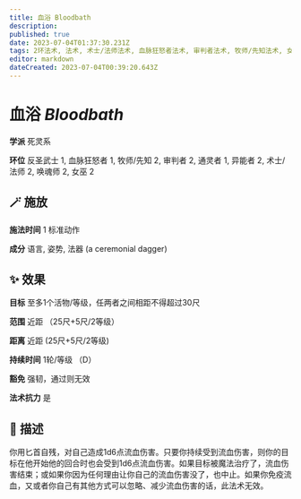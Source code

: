 ```yaml
---
title: 血浴 Bloodbath
description: 
published: true
date: 2023-07-04T01:37:30.231Z
tags: 2环法术, 法术, 术士/法师法术, 血脉狂怒者法术, 审判者法术, 牧师/先知法术, 女巫法术, 1环法术, 异能者法术, 通灵者法术, 唤魂师法术, 反圣武士法术, 死灵系
editor: markdown
dateCreated: 2023-07-04T00:39:20.643Z
---
```


# **血浴** *Bloodbath*

**学派** 死灵系 

**环位** 反圣武士 1, 血脉狂怒者 1, 牧师/先知 2, 审判者 2, 通灵者 1, 异能者 2, 术士/法师 2, 唤魂师 2, 女巫 2

## 🪄 施放

**施法时间** 1 标准动作

**成分** 语言, 姿势, 法器 (a ceremonial dagger)

## ✨ 效果 

**目标** 至多1个活物/等级，任两者之间相距不得超过30尺 

**范围** 近距 （25尺+5尺/2等级）

**距离** 近距 (25尺+5尺/2等级)  

**持续时间** 1轮/等级 （D） 

**豁免** 强韧，通过则无效

**法术抗力** 是

## 📖 描述

你用匕首自残，对自己造成1d6点流血伤害。只要你持续受到流血伤害，则你的目标在他开始他的回合时也会受到1d6点流血伤害。如果目标被魔法治疗了，流血伤害结束；或如果你因为任何理由让你自己的流血伤害没了，也中止。如果你免疫流血，又或者你自己有其他方式可以忽略、减少流血伤害的话，此法术无效。
    